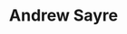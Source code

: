 ---
# Feel free to add content and custom Front Matter to this file.
# To modify the layout, see https://jekyllrb.com/docs/themes/#overriding-theme-defaults

layout: home
title: Andrew Sayre
description: >
    Father of two boys, software engineering leader, endurance athlete, and hobbyist photographer.
---